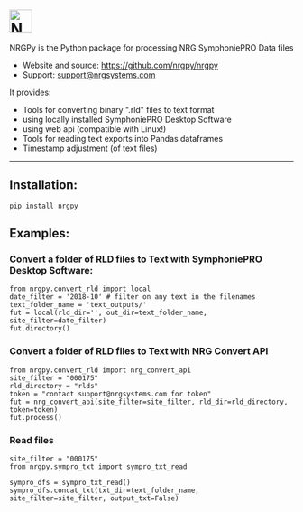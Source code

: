 # <img alt="NRGPy" src="https://www.nrgsystems.com/mysite/images/logo.png?v=3" height="40">

NRGPy is the Python package for processing NRG SymphoniePRO Data files

- Website and source: https://github.com/nrgpy/nrgpy
- Support: support@nrgsystems.com

It provides:

- Tools for converting binary ".rld" files to text format
 - using locally installed SymphoniePRO Desktop Software
 - using web api (compatible with Linux!)
- Tools for reading text exports into Pandas dataframes
- Timestamp adjustment (of text files)

***
## Installation:

    pip install nrgpy

## Examples:

### Convert a folder of RLD files to Text with SymphoniePRO Desktop Software:
    from nrgpy.convert_rld import local
    date_filter = '2018-10' # filter on any text in the filenames
    text_folder_name = 'text_outputs/'
    fut = local(rld_dir='', out_dir=text_folder_name, site_filter=date_filter)
    fut.directory()

### Convert a folder of RLD files to Text with NRG Convert API

    from nrgpy.convert_rld import nrg_convert_api
    site_filter = "000175"
    rld_directory = "rlds"
    token = "contact support@nrgsystems.com for token"
    fut = nrg_convert_api(site_filter=site_filter, rld_dir=rld_directory, token=token)
    fut.process()

### Read files
    site_filter = "000175"
    from nrgpy.sympro_txt import sympro_txt_read

    sympro_dfs = sympro_txt_read()
    sympro_dfs.concat_txt(txt_dir=text_folder_name, site_filter=site_filter, output_txt=False)
